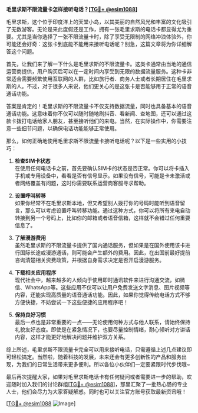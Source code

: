 **毛里求斯不限流量卡怎样接听电话？[[TG💪+ @esim1088](https://t.me/s/esim1088)]**

毛里求斯，这个位于印度洋上的天堂小岛，以其美丽的自然风光和丰富的文化吸引了无数游客。无论是来此度假还是工作，拥有一张毛里求斯的电话卡都显得尤为重要。尤其是当你选择了一张不限流量卡时，除了享受无限制的网络冲浪体验外，你可能还会好奇：这张卡到底能不能用来接听电话呢？别急，这篇文章将为你详细解答这个问题。

首先，让我们来了解一下什么是毛里求斯的不限流量卡。这类卡通常由当地的通信运营商提供，用户购买后可以在一定时间内享受到无限的数据流量服务。这种卡非常适合需要频繁使用互联网的人群，比如旅行者、商务人士或者长期居住在毛里求斯的人。不过，对于很多人来说，他们更关心的是这张卡是否能够用于正常的语音通话功能。

答案是肯定的！毛里求斯的不限流量卡不仅支持数据流量，同时也具备基本的语音通话功能。这意味着你不仅可以随时随地刷抖音、看新闻、查地图，还可以通过这款卡拨打电话给家人朋友，甚至接听他们的来电。当然，在实际操作中，你需要注意一些细节问题，以确保电话功能能够正常使用。

那么，如何正确地使用毛里求斯不限流量卡接听电话呢？以下是一些实用的小技巧：

1. **检查SIM卡状态**  
   在使用任何电话卡之前，首先要确认SIM卡的状态是否正常。你可以将卡插入手机或专用设备中，看看是否有信号显示。如果没有信号，可能是卡未激活或者网络覆盖有问题，这时你需要联系运营商客服寻求帮助。

2. **设置呼叫转移**  
   如果你经常不在毛里求斯本地，但又希望别人拨打你的号码时能听到语音留言，那么可以考虑设置呼叫转移功能。通过这种方式，你可以将所有来电自动转接到另一个号码上，比如你的邮箱或者语音信箱，这样就不会错过任何重要信息了。

3. **了解漫游费用**  
   虽然毛里求斯的不限流量卡提供了国内通话服务，但如果是在国外使用该卡进行国际长途或漫游通话，则可能会产生额外的费用。因此，在出国前最好提前咨询清楚相关资费政策，并根据自身需求决定是否开启漫游服务。

4. **下载相关应用程序**  
   现代社会中，越来越多的人倾向于使用即时通讯软件来进行沟通交流，如微信、WhatsApp等。这些应用不仅可以让用户免费发送文字消息、图片视频等内容，还能实现高质量的语音通话功能。因此，如果你觉得传统电话方式不够方便快捷，不妨尝试一下这些便捷的应用程序吧！

5. **保持良好习惯**  
   最后一点也是非常重要的一点——无论使用何种方式与他人联系，请始终保持礼貌友好态度。即使是在紧急情况下，也要尽量控制情绪，耐心倾听对方讲话内容，这样才能更好地解决问题并维护双方关系。

综上所述，毛里求斯不限流量卡完全可以用来接听电话，只需遵循上述几点建议即可轻松搞定。当然啦，随着科技的发展，未来还会有更多创新性的产品和服务出现，为我们的日常生活带来更多便利。所以各位小伙伴们一定要紧跟时代步伐哦~

最后再次提醒大家，如果对毛里求斯电话卡有任何疑问或者需要进一步的帮助，欢迎随时加入我们的讨论群组[[TG💪+ @esim1088](https://t.me/s/esim1088)]，那里汇聚了一批热心肠的专业人士，他们会尽力为大家答疑解惑。同时也可以关注官方账号获取最新资讯哦！

[[TG💪+ @esim1088](https://t.me/s/esim1088) ![Image](https://i.postimg.cc/4NQfJmqS/Snipaste-2025-05-13-00-14-12.png)]